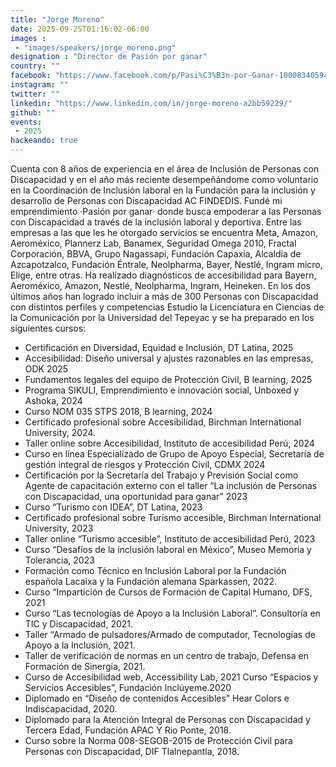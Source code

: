 ```yaml
---
title: "Jorge Moreno"
date: 2025-09-25T01:16:02-06:00
images : 
 - "images/speakers/jorge_moreno.png"
designation : "Director de Pasión por ganar"
country: ""
facebook: "https://www.facebook.com/p/Pasi%C3%B3n-por-Ganar-100083405945555/"
instagram: ""
twitter: ""
linkedin: "https://www.linkedin.com/in/jorge-moreno-a2bb59229/"
github: ""
events: 
 - 2025
hackeando: true
---
```


Cuenta con 8 años de experiencia en el área de Inclusión de Personas con Discapacidad y en el año más reciente desempeñándome como voluntario en la Coordinación de Inclusión laboral en la Fundación para la inclusión y desarrollo de Personas con Discapacidad AC FINDEDIS. Fundé mi emprendimiento ·Pasión por ganar· donde busca empoderar a las Personas con Discapacidad a través de la inclusión laboral y deportiva. Entre las empresas a las que les he otorgado servicios se encuentra Meta, Amazon, Aeroméxico, Plannerz Lab, Banamex, Seguridad Omega 2010, Fractal Corporación, BBVA, Grupo Nagassapi, Fundación Capaxia, Alcaldía de Azcapotzalco, Fundación Éntrale, Neolpharma, Bayer, Nestlé, Ingram micro, Elige, entre otras.
Ha realizado diagnósticos de accesibilidad para Bayern, Aeroméxico, Amazon, Nestlé, Neolpharma, Ingram, Heineken.
En los dos últimos años han logrado incluir a más de 300 Personas con Discapacidad con distintos perfiles y competencias
Estudio la Licenciatura en Ciencias de la Comunicación por la Universidad del Tepeyac y se ha preparado en los siguientes cursos:

- Certificación en Diversidad, Equidad e Inclusión, DT Latina, 2025
- Accesibilidad: Diseño universal y ajustes razonables en las empresas, ODK 2025
- Fundamentos legales del equipo de Protección Civil, B learning, 2025
- Programa SIKULI, Emprendimiento e innovación social, Unboxed y Ashoka, 2024
- Curso NOM 035 STPS 2018, B learning, 2024
- Certificado profesional sobre Accesibilidad, Birchman International University, 2024.
- Taller online sobre Accesibilidad, Instituto de accesibilidad Perú, 2024
- Curso en línea Especializado de Grupo de Apoyo Especial, Secretaría de gestión integral de riesgos y Protección Civil, CDMX 2024
- Certificación por la Secretaría del Trabajo y Previsión Social como Agente de capacitación externo con el taller “La inclusión de Personas con Discapacidad, una oportunidad para ganar” 2023
- Curso “Turismo con IDEA”, DT Latina, 2023
- Certificado profesional sobre Turismo accesible, Birchman International University, 2023
- Taller online “Turismo accesible”, Instituto de accesibilidad Perú, 2023
- Curso “Desafíos de la inclusión laboral en México”, Museo Memoria y Tolerancia, 2023
- Formación como Técnico en Inclusión Laboral por la Fundación española Lacaixa y la Fundación alemana Sparkassen, 2022.
- Curso “Impartición de Cursos de Formación de Capital Humano, DFS, 2021
- Curso “Las tecnologías de Apoyo a la Inclusión Laboral”. Consultoría en TIC y Discapacidad, 2021.
- Taller “Armado de pulsadores/Armado de computador, Tecnologías de Apoyo a la Inclusión, 2021.
- Taller de verificación de normas en un centro de trabajo, Defensa en Formación de Sinergia, 2021.
- Curso de Accesibilidad web, Accessibility Lab, 2021
Curso “Espacios y Servicios Accesibles”, Fundación Inclúyeme.2020
- Diplomado en “Diseño de contenidos Accesibles” Hear Colors e Indiscapacidad, 2020.
- Diplomado para la Atención Integral de Personas con Discapacidad y Tercera Edad, Fundación APAC Y Rio Ponte, 2018.
- Curso sobre la Norma 008-SEGOB-2015 de Protección Civil para Personas con Discapacidad, DIF Tlalnepantla, 2018.